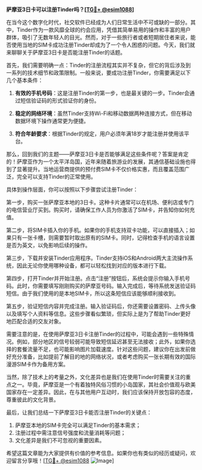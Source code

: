**萨摩亚3日卡可以注册Tinder吗？[[TG💪+ @esim1088](https://t.me/s/esim1088)]**

在当今这个数字化时代，社交软件已经成为人们日常生活中不可或缺的一部分。其中，Tinder作为一款风靡全球的约会应用，凭借其简单易用的操作和丰富的用户群体，吸引了无数年轻人的目光。然而，对于一些旅行者或者短期居住者来说，能否使用当地的SIM卡成功注册Tinder却成为了一个令人困惑的问题。今天，我们就来聊聊关于萨摩亚3日卡是否能注册Tinder的话题。

首先，我们需要明确一点：Tinder的注册流程其实并不复杂，但它的背后涉及到一系列的技术细节和政策限制。一般来说，要成功注册Tinder，你需要满足以下几个基本条件：

1. **有效的手机号码**：这是注册Tinder的第一步，也是最关键的一步。Tinder会通过短信验证码的形式验证你的身份。
   
2. **稳定的网络环境**：虽然Tinder支持Wi-Fi和移动数据两种连接方式，但在移动数据环境下操作通常更为便捷。

3. **符合年龄要求**：根据Tinder的规定，用户必须年满18岁才能注册并使用该平台。

那么，回到我们的主题——萨摩亚3日卡是否能够满足这些条件呢？答案是肯定的！萨摩亚作为一个太平洋岛国，近年来随着旅游业的发展，其通信基础设施也得到了显著提升。当地运营商提供的预付费SIM卡不仅价格实惠，而且覆盖范围广泛，完全可以支持Tinder的正常使用。

具体到操作层面，你可以按照以下步骤尝试注册Tinder：

第一步，购买一张萨摩亚本地的3日卡。这种卡片通常可以在机场、便利店或专门的电信营业厅买到。购买时，请确保工作人员为你激活了SIM卡，并告知你如何充值。

第二步，将SIM卡插入你的手机。如果你的手机支持双卡功能，可以直接插入；如果只有一张卡槽，则需要暂时取出原有的SIM卡。同时，记得检查手机的语言设置是否为英文，以免影响后续的操作。

第三步，下载并安装Tinder应用程序。Tinder支持iOS和Android两大主流操作系统，因此无论你使用哪种设备，都可以轻松找到对应的版本进行下载。

第四步，打开Tinder并开始注册。点击“注册”按钮后，系统会提示你输入手机号码。此时，你需要填写刚刚购买的萨摩亚号码。输入完成后，等待系统发送验证码短信。由于我们使用的是本地SIM卡，所以这条短信应该能够顺利接收到。

第五步，验证短信内容并完成注册。输入验证码后，你还需要设置密码、上传头像以及填写个人资料等信息。这些步骤看似繁琐，但实际上是为了帮助Tinder更好地匹配合适的交友对象。

需要注意的是，在使用萨摩亚3日卡注册Tinder的过程中，可能会遇到一些特殊情况。例如，部分地区的信号较弱可能导致短信延迟甚至无法接收；此外，如果你选择的套餐流量不足，也可能影响图片加载速度。针对这些问题，建议你在出发前做好充分准备，比如提前了解目的地的网络状况，或者考虑购买一张长期有效的国际漫游SIM卡作为备用方案。

当然，除了技术上的考量之外，文化差异也是我们在使用Tinder时需要关注的重点之一。毕竟，萨摩亚是一个有着独特风俗习惯的小岛国家，其社会价值观与欧美国家存在一定差异。因此，在与其他用户互动时，我们应该保持开放包容的态度，尊重彼此的文化背景。

最后，让我们总结一下萨摩亚3日卡能否注册Tinder的关键点：

1. 萨摩亚本地的SIM卡完全可以满足Tinder的基本需求；
2. 注册过程中需注意信号强度和流量消耗等问题；
3. 文化差异是我们不可忽视的重要因素。

希望这篇文章能为大家提供有价值的参考信息。如果你也有类似的经历或疑问，欢迎留言分享哦！[[TG💪+ @esim1088](https://t.me/s/esim1088) ![Image](https://i.postimg.cc/4NQfJmqS/Snipaste-2025-05-13-00-14-12.png)]